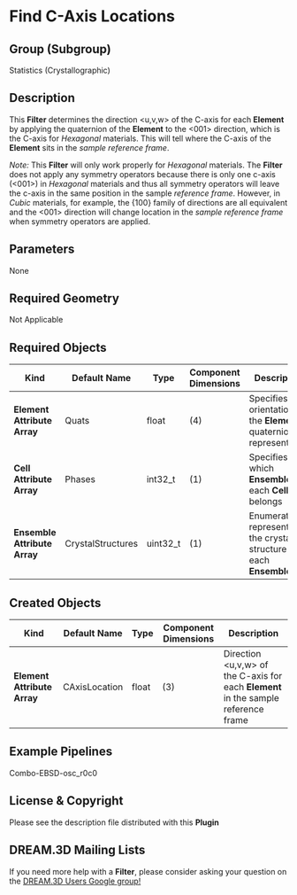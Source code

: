 # Find C-Axis Locations


## Group (Subgroup)

Statistics (Crystallographic)

## Description

This **Filter** determines the direction <u,v,w> of the C-axis for each **Element** by applying the quaternion of the **Element** to the <001> direction, which is the C-axis for *Hexagonal* materials.  This will tell where the C-axis of the **Element** sits in the *sample reference frame*.

*Note:* This **Filter** will only work properly for *Hexagonal* materials.  The **Filter** does not apply any symmetry operators because there is only one c-axis (<001>) in *Hexagonal* materials and thus all symmetry operators will leave the c-axis in the same position in the sample *reference frame*.  However, in *Cubic* materials, for example, the {100} family of directions are all equivalent and the <001> direction will change location in the *sample reference frame* when symmetry operators are applied. 

## Parameters

None

## Required Geometry

Not Applicable

## Required Objects

| Kind | Default Name | Type | Component Dimensions | Description |
|------|--------------|------|----------------------|-------------|
| **Element Attribute Array** | Quats | float | (4) | Specifies the orientation of the **Element** in quaternion representation |
| **Cell Attribute Array** | Phases | int32_t | (1) | Specifies to which **Ensemble** each **Cell** belongs |
| **Ensemble Attribute Array** | CrystalStructures | uint32_t | (1) | Enumeration representing the crystal structure for each **Ensemble** |

## Created Objects

| Kind | Default Name | Type | Component Dimensions | Description |
|------|--------------|------|----------------------|-------------|
| **Element Attribute Array** | CAxisLocation | float | (3) | Direction <u,v,w> of the C-axis for each **Element** in the sample reference frame |


## Example Pipelines

Combo-EBSD-osc_r0c0

## License & Copyright

Please see the description file distributed with this **Plugin**

## DREAM.3D Mailing Lists

If you need more help with a **Filter**, please consider asking your question on the [DREAM.3D Users Google group!](https://groups.google.com/forum/?hl=en#!forum/dream3d-users)


